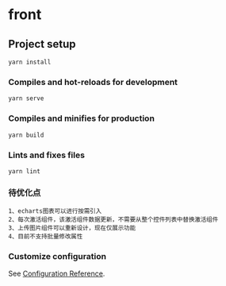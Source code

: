# front

## Project setup
```
yarn install
```

### Compiles and hot-reloads for development
```
yarn serve
```

### Compiles and minifies for production
```
yarn build
```

### Lints and fixes files
```
yarn lint
```
### 待优化点
```
1、echarts图表可以进行按需引入
2、每次激活组件，该激活组件数据更新，不需要从整个控件列表中替换激活组件
3、上传图片组件可以重新设计，现在仅展示功能
4、目前不支持批量修改属性
```

### Customize configuration
See [Configuration Reference](https://cli.vuejs.org/config/).
